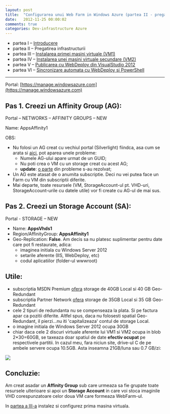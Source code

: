 ```yaml
---
layout: post
title:  "Configurarea unui Web Farm in Windows Azure (partea II - pregatirea infrastructurii)"
date:   2012-11-25 00:00:02
comments: true
categories: Dev-infrastructure Azure
---
```


- partea I – [Introducere](http://lucian.maran.ro/2012/11/25/configurarea-unui-web-farm-in-windows-azure-partea-i-introducere/)
- partea II – Pregatirea infrastructurii
- partea III – [Instalarea primei masini virtuale (VM1)](http://lucian.maran.ro/2012/11/25/configurarea-unui-web-farm-in-windows-azure-partea-iii-instalarea-primei-vm/)
- partea IV – [Instalarea unei masini virtuale secundare (VM2)](http://lucian.maran.ro/2012/11/25/configurarea-unui-web-farm-in-windows-azure-partea-iv-instalarea-unei-masini-virtuale-secundare/)
- partea V – [Publicarea cu WebDeploy din VisualStudio 2012](http://lucian.maran.ro/2012/11/26/configurarea-unui-web-farm-in-windows-azure-partea-v-publicarea-cu-webdeploy-din-visualstudio-2012/)
- partea VI – [Sincronizare automata cu WebDeploy si PowerShell](http://lucian.maran.ro/2012/11/26/configurarea-unui-web-farm-in-windows-azure-partea-vi-sincronizarea-automata-cu-webdeploy-si-powershell/)

----------

Portal: [https://manage.windowsazure.com](https://manage.windowsazure.com)

## Pas 1. Creezi un Affinity Group (AG): ##

Portal – NETWORKS – AFFINITY GROUPS – NEW

Name: AppsAffinity1

 OBS: 

- Nu folosi un AG creat cu vechiul portal (Silverlight) fiindca, asa cum se arata si [aici](http://social.msdn.microsoft.com/Forums/windowsazure/en-US/b8706433-9728-43b1-b1a9-b0e98496901d/affinity-group-name-as-guid-new-portal?forum=windowsazuremanagement), pot aparea unele probleme:
	- Numele AG-ului apare urmat de un GUID;
	- Nu poti crea o VM cu un storage creat cu acest AG;
	- **update**: [o parte](http://social.msdn.microsoft.com/Forums/windowsazure/en-US/b8706433-9728-43b1-b1a9-b0e98496901d/affinity-group-name-as-guid-new-portal?forum=windowsazuremanagement) din probleme s-au rezolvat;
- Un AG este atasat de o anumita subscriptie. Deci nu vei putea face un Farm cu VM din subscriptii diferite.
- Mai departe, toate resursele (VM, StorageAccount-ul pt. VHD-uri, StorageAccount-urile cu datele utile) vor fi create cu AG-ul de mai sus.

## Pas 2. Creezi un Storage Account (SA): ##

Portal - STORAGE – NEW

- Name: **AppsVhds1**
- Region/AffinityGroup: **AppsAffinity1**
- Geo-Replication: **False**. Am decis sa nu platesc suplimentar pentru date care pot fi restaurate, adica:
	- imaginea initiala cu Windows Server 2012
	- setarile aferente (IIS, WebDeploy,  etc)
	- codul aplicatiilor (folder-ul wwwroot)

## Utile: ##

- subscriptia MSDN Premium [ofera](http://www.windowsazure.com/en-us/pricing/member-offers/msdn-benefits/) storage de 40GB Local si 40 GB Geo-Redundant
- subscriptia Partner Network [ofera](http://www.windowsazure.com/en-us/offers/ms-azr-0002p)  storage de 35GB Local si 35 GB Geo-Redundant
- cele 2 tipuri de redundanta nu se compenseaza la plata. Si pe factura apar ca pozitii diferite. Altfel spus, daca nu folosesti spatial Geo-Redundant, il pierzi...nu iti 'capitalizeaza' contul de storage Local.
- o imagine initiala de Windows Server 2012 ocupa 30GB
- chiar daca cele 2 discuri virtuale aferente lui VM1 si VM2 ocupa in blob 2*30=60GB, se taxeaza doar spatiul de date **efectiv ocupat** pe respectivele partitii. In cazul meu, fara niciun site, drive-ul C de pe ambele servere ocupa 10.5GB. Asta inseamna 21GB/luna sau 0.7 GB/zi:

![](https://dl.dropboxusercontent.com/u/43065769/blog/images/2012/AzureSorageSamplePrice.png)

## Concluzie: ##

Am creat asadar un **Affinity Group** sub care urmeaza sa fie grupate toate resursele ulterioare si apoi un **Storage Account** in care voi stoca imaginile VHD corespunzatoare celor doua VM care formeaza WebFarm-ul.

In [partea a III-a](http://lucian.maran.ro/2012/11/25/configurarea-unui-web-farm-in-windows-azure-partea-iii-instalarea-primei-vm/) instalez si configurez prima masina virtuala.